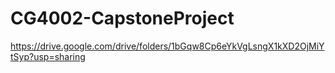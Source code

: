 # CG4002-CapstoneProject

https://drive.google.com/drive/folders/1bGqw8Cp6eYkVgLsngX1kXD2OjMiYtSyp?usp=sharing
